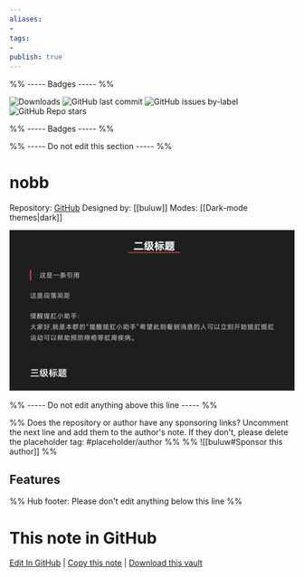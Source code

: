 ```yaml
---
aliases:
- 
tags: 
- 
publish: true
---
```


%% ----- Badges ----- %%

![Downloads](https://img.shields.io/badge/downloads-276-573E7A?style=for-the-badge&logo=)
![GitHub last commit](https://img.shields.io/github/last-commit/buluw/nobb-obsidian?color=573E7A&label=last%20update&logo=github&style=for-the-badge)
![GitHub issues by-label](https://img.shields.io/github/issues/buluw/nobb-obsidian/help%20wanted?color=573E7A&logo=github&style=for-the-badge) 
![GitHub Repo stars](https://img.shields.io/github/stars/buluw/nobb-obsidian?color=573E7A&logo=github&style=for-the-badge)

%% ----- Badges ----- %%

%% ----- Do not edit this section ----- %%

# nobb

Repository: [GitHub](https://github.com/buluw/nobb-obsidian)
Designed by: [[buluw]]
Modes: [[Dark-mode themes|dark]]



![screenshot](https://github.com/buluw/nobb-obsidian/raw/HEAD/nobb-obtheme.jpg)

%% ----- Do not edit anything above this line ----- %% 

%% Does the repository or author have any sponsoring links? Uncomment the next line and add them to the author's note. If they don't, please delete the placeholder tag: #placeholder/author %%
%% ![[buluw#Sponsor this author]] %%


## Features



%% Hub footer: Please don't edit anything below this line %%

# This note in GitHub

<span class="git-footer">[Edit In GitHub](https://github.dev/obsidian-community/obsidian-hub/blob/main/02%20-%20Community%20Expansions/02.05%20All%20Community%20Expansions/Themes/nobb.md "git-hub-edit-note") | [Copy this note](https://raw.githubusercontent.com/obsidian-community/obsidian-hub/main/02%20-%20Community%20Expansions/02.05%20All%20Community%20Expansions/Themes/nobb.md "git-hub-copy-note") | [Download this vault](https://github.com/obsidian-community/obsidian-hub/archive/refs/heads/main.zip "git-hub-download-vault") </span>
